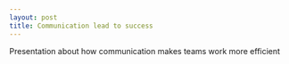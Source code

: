 ```yaml
---
layout: post
title: Communication lead to success
---
```

Presentation about how communication makes teams work more efficient
